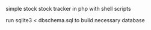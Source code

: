 simple stock stock tracker in php with shell scripts

run sqlite3 < dbschema.sql to build necessary database
